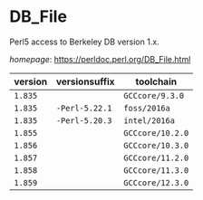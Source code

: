 # DB_File

Perl5 access to Berkeley DB version 1.x.

*homepage*: <https://perldoc.perl.org/DB_File.html>

version | versionsuffix | toolchain
--------|---------------|----------
``1.835`` |  | ``GCCcore/9.3.0``
``1.835`` | ``-Perl-5.22.1`` | ``foss/2016a``
``1.835`` | ``-Perl-5.20.3`` | ``intel/2016a``
``1.855`` |  | ``GCCcore/10.2.0``
``1.856`` |  | ``GCCcore/10.3.0``
``1.857`` |  | ``GCCcore/11.2.0``
``1.858`` |  | ``GCCcore/11.3.0``
``1.859`` |  | ``GCCcore/12.3.0``
